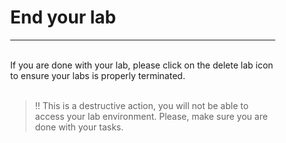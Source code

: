 <div style="margin-right: 50px; margin-left: 30px;">

# End your lab
___
<br>
If you are done with your lab, please click on the delete lab icon to ensure your labs is properly terminated. 
<br>
<br>

> ‼️ This is a destructive action, you will not be able to access your lab environment. Please, make sure you are done with your tasks.



</div>

